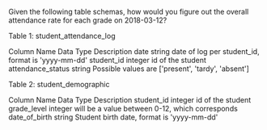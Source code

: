 Given the following table schemas, how would you figure out the overall attendance rate for each grade on 2018-03-12? 


    
                    
 Table 1: student_attendance_log


                    
Column Name	Data Type	Description
date	string	date of log per student_id, format is 'yyyy-mm-dd'
student_id	integer	id of the student
attendance_status	string	Possible values are ['present', 'tardy', 'absent']

                    

                    
 Table 2: student_demographic


                    
Column Name	Data Type	Description
student_id	integer	id of the student
grade_level	integer	will be a value between 0-12, which corresponds
date_of_birth	string	Student birth date, format is 'yyyy-mm-dd'